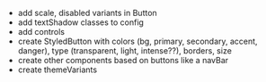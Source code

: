 - add scale, disabled variants in Button
- add textShadow classes to config
- add controls
- create StyledButton with colors (bg, primary, secondary, accent, danger), type (transparent, light, intense??), borders, size
- create other components based on buttons like a navBar
- create themeVariants


